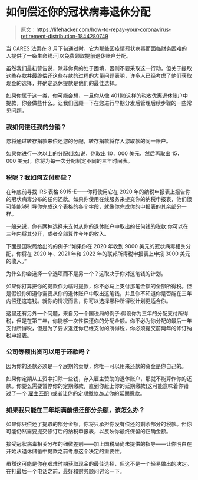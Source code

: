 # 如何偿还你的冠状病毒退休分配

> 原文：<https://lifehacker.com/how-to-repay-your-coronavirus-retirement-distribution-1844280749>

当 CARES 法案在 3 月下旬通过时，它为那些因疫情冠状病毒而面临财务困难的人提供了一条生命线:可以免费领取提前退休账户分配。



虽然我们最初警告说，除非你真的处于困境，否则不要采取这一行动，但关于提取这些存款并最终偿还这些存款的过程的大量问题表明，许多人已经考虑了他们获取现金的选择，并确定退休提款是他们的最佳选择。

如果你属于这一类，你可能会想，一旦你从像 401(k)这样的税收优惠退休账户中提款，你会做些什么。让我们回顾一下在您进行早期分发后管理后续步骤的一些常见问题。

### 我如何偿还我的分销？

您将通过转存捐款来偿还您的分配，转存捐款将存入您取款的同一账户。

如果你进行一次以上的分配(比如说，你取出 10，000 美元，然后再取出 15，000 美元)，你将为每一次分配制定不同的三年时间表。

### 税呢？我如何支付那些？

在年底前寻找 IRS 表格 8915-E——你将使用它在 2020 年的纳税申报表上报告你的冠状病毒分布的任何还款。如果你使用在线服务来提交你的纳税申报表，他们很可能能够引导你完成这个表格的各个字段，就像你完成你的申报表的其余部分一样。

一般来说，你有两种选择来支付从你的退休账户中取出的任何钱的税款:你可以在三年内将其分开，或者全部算作今年的收入。

下面是国税局给出的的例子:“如果你在 2020 年收到 9000 美元的冠状病毒相关分配，你将在 2020 年、2021 年和 2022 年的联邦所得税申报表上申报 3000 美元的收入。”

为什么你会选择一个选项而不是另一个？这取决于你对这笔钱的计划。

如果你打算把你的提款作为临时提款，你不必马上支付那笔金额的全部所得税。但是假设你知道你需要从你的退休账户中取出这笔钱，并且你不知道你是否能在三年内偿还这笔钱。就你的情况而言，你可以选择哪种所得税计划更适合你。

这里还有另外一个问题，来自另一个国税局的例子:假设你为三年的分配支付所得税，但是在第三年，你能够一次性偿还你的分配金额。你不必为你分配的最后一年支付所得税，但是为了要求退还你已经支付的所得税，你必须提交前两年的修订纳税申报表。

### **公司等额出资可以用于还款吗？**

因为你的还款必须是一个展期的贡献，你唯一可以用来还款的资金是你自己的。

如果你定期从工资中扣除一些钱，存入雇主赞助的退休账户，那就不能算作你的还款。你要么需要暂停你的定期缴款，直到你赶上你的延期缴款(这可能意味着你错过了一个 [雇主匹配](https://twocents.lifehacker.com/how-to-tell-if-your-companys-401-k-plan-is-any-good-1827637152) )或者让你的定期缴款*加上*你的延期缴款。

### 如果我只能在三年期满前偿还部分余额，该怎么办？

如果你只偿还了提取的部分金额，你将只承担你没有偿还的剩余部分的税款。但你可能仍然需要提交修订后的纳税申报表，以反映你最终保留的正确金额。

接受冠状病毒相关分布的细微差别——加上国税局尚未提供的指导——让你明白在开始从退休储蓄中提款之前考虑这个决定的重要性。

虽然这可能是你在艰难时期获取现金的最佳选择，但这不是一个轻易做出的决定。在打最后一个电话之前，最好和财务顾问讨论一下。